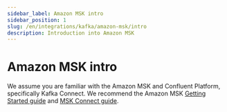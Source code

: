 ```yaml
---
sidebar_label: Amazon MSK intro
sidebar_position: 1
slug: /en/integrations/kafka/amazon-msk/intro
description: Introduction into Amazon MSK
---
```

# Amazon MSK intro
We assume you are familiar with the Amazon MSK and Confluent Platform, specifically Kafka Connect. We recommend the Amazon MSK [Getting Started guide](https://docs.aws.amazon.com/msk/latest/developerguide/getting-started.html) and [MSK Connect guide](https://docs.aws.amazon.com/msk/latest/developerguide/msk-connect.html).
